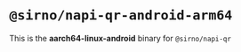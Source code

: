 # `@sirno/napi-qr-android-arm64`

This is the **aarch64-linux-android** binary for `@sirno/napi-qr`
